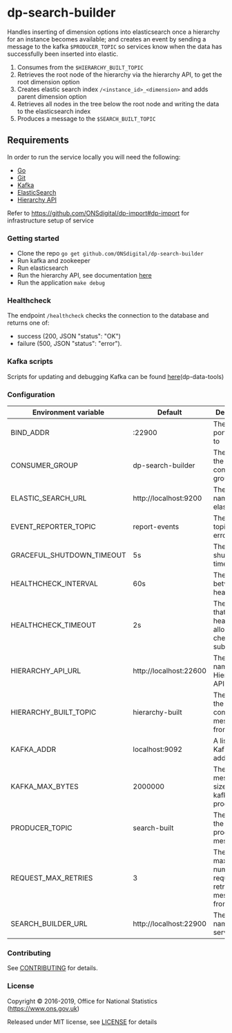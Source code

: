 dp-search-builder
==================

Handles inserting of dimension options into elasticsearch once a hierarchy for an instance becomes available;
and creates an event by sending a message to the kafka `$PRODUCER_TOPIC` so services know when the data has successfully been inserted into elastic.

1. Consumes from the `$HIERARCHY_BUILT_TOPIC`
2. Retrieves the root node of the hierarchy via the hierarchy API, to get the root dimension option
3. Creates elastic search index `/<instance_id>_<dimension>` and adds parent dimension option
4. Retrieves all nodes in the tree below the root node and writing the data to the elasticsearch index
5. Produces a message to the `$SEARCH_BUILT_TOPIC`

Requirements
-----------------
In order to run the service locally you will need the following:
- [Go](https://golang.org/doc/install)
- [Git](https://git-scm.com/downloads)
- [Kafka](https://kafka.apache.org/)
- [ElasticSearch](https://www.elastic.co/guide/en/elasticsearch/reference/5.4/index.html)
- [Hierarchy API](https://github.com/ONSdigital/dp-hierarchy-api)

Refer to https://github.com/ONSdigital/dp-import#dp-import for infrastructure setup of service

### Getting started

* Clone the repo `go get github.com/ONSdigital/dp-search-builder`
* Run kafka and zookeeper
* Run elasticsearch
* Run the hierarchy API, see documentation [here](https://github.com/ONSdigital/dp-hierarchy-api)
* Run the application `make debug`

### Healthcheck

The endpoint `/healthcheck` checks the connection to the database and returns
one of:

- success (200, JSON "status": "OK")
- failure (500, JSON "status": "error").

### Kafka scripts

Scripts for updating and debugging Kafka can be found [here](https://github.com/ONSdigital/dp-data-tools)(dp-data-tools)

### Configuration

| Environment variable       | Default                              | Description
| -------------------------- | -------------------------------------| -----------
| BIND_ADDR                  | :22900                               | The host and port to bind to
| CONSUMER_GROUP             | dp-search-builder                    | The name of the Kafka consumer group
| ELASTIC_SEARCH_URL         | http://localhost:9200                | The host name for elasticsearch
| EVENT_REPORTER_TOPIC       | report-events                        | The kafka topic to send errors to
| GRACEFUL_SHUTDOWN_TIMEOUT  | 5s                                   | The graceful shutdown timeout
| HEALTHCHECK_INTERVAL       | 60s                                  | The interval between healthchecks
| HEALTHCHECK_TIMEOUT        | 2s                                   | The timeout that the healthcheck allows for checked subsystems
| HIERARCHY_API_URL          | http://localhost:22600               | The host name for the Hierarchy API
| HIERARCHY_BUILT_TOPIC      | hierarchy-built                      | The name of the topic to consume messages from
| KAFKA_ADDR                 | localhost:9092                       | A list of Kafka host addresses
| KAFKA_MAX_BYTES            | 2000000                              | The max message size for kafka producer
| PRODUCER_TOPIC             | search-built                         | The name of the topic to produces messages to
| REQUEST_MAX_RETRIES        | 3                                    | The maximum number of request retries messages from
| SEARCH_BUILDER_URL         | http://localhost:22900               | The host name for the service


### Contributing

See [CONTRIBUTING](CONTRIBUTING.md) for details.

### License

Copyright © 2016-2019, Office for National Statistics (https://www.ons.gov.uk)

Released under MIT license, see [LICENSE](LICENSE.md) for details
